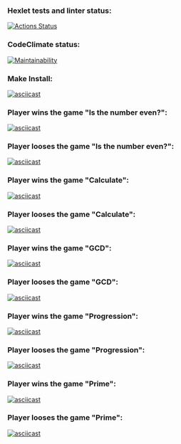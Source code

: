### Hexlet tests and linter status:

[![Actions Status](https://github.com/Karamysh/php-project-45/workflows/hexlet-check/badge.svg)](https://github.com/Karamysh/php-project-45/actions)

### CodeClimate status:

[![Maintainability](https://api.codeclimate.com/v1/badges/0bb157c0264ab3f8e288/maintainability)](https://codeclimate.com/github/Karamysh/php-project-45/maintainability)

### Make Install:

[![asciicast](https://asciinema.org/a/RLkPXKUzRC7Ej1AX4lRmnAlrA.svg)](https://asciinema.org/a/RLkPXKUzRC7Ej1AX4lRmnAlrA)

### Player wins the game "Is the number even?":

[![asciicast](https://asciinema.org/a/PJx144lrpqlFvOP1JBbfJZV9S.svg)](https://asciinema.org/a/PJx144lrpqlFvOP1JBbfJZV9S)

### Player looses the game "Is the number even?":

[![asciicast](https://asciinema.org/a/NusHPQ1iLV5zbUdeHty0U2g3Y.svg)](https://asciinema.org/a/NusHPQ1iLV5zbUdeHty0U2g3Y)

### Player wins the game "Calculate":

[![asciicast](https://asciinema.org/a/jcUlXA2qzeNdXiwgy5UDQ5RYm.svg)](https://asciinema.org/a/jcUlXA2qzeNdXiwgy5UDQ5RYm)

### Player looses the game "Calculate":

[![asciicast](https://asciinema.org/a/4j7SB9RY8SB9EXOIhsvN5xBH7.svg)](https://asciinema.org/a/4j7SB9RY8SB9EXOIhsvN5xBH7)

### Player wins the game "GCD":

[![asciicast](https://asciinema.org/a/vbbcKAA3afmscQeeRWXrh8g30.svg)](https://asciinema.org/a/vbbcKAA3afmscQeeRWXrh8g30)

### Player looses the game "GCD":

[![asciicast](https://asciinema.org/a/7tnyOKMoSP0ohOXNdu2JMwjiY.svg)](https://asciinema.org/a/7tnyOKMoSP0ohOXNdu2JMwjiY)

### Player wins the game "Progression":

[![asciicast](https://asciinema.org/a/36iMa6ce0nr0zjhhSCIfRaZmW.svg)](https://asciinema.org/a/36iMa6ce0nr0zjhhSCIfRaZmW)

### Player looses the game "Progression":

[![asciicast](https://asciinema.org/a/VXE36i97PdAmnbv3yEKgDodQE.svg)](https://asciinema.org/a/VXE36i97PdAmnbv3yEKgDodQE)

### Player wins the game "Prime":

[![asciicast](https://asciinema.org/a/UergcBLL11n5vx8V4e5VM7LVV.svg)](https://asciinema.org/a/UergcBLL11n5vx8V4e5VM7LVV)

### Player looses the game "Prime":

[![asciicast](https://asciinema.org/a/A7ssyHPvnlZNgmD11jPR5Fl1o.svg)](https://asciinema.org/a/A7ssyHPvnlZNgmD11jPR5Fl1o)
